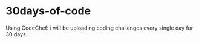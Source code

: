 # 30days-of-code
Using CodeChef: i will be uploading coding challenges every single day for 30 days.
